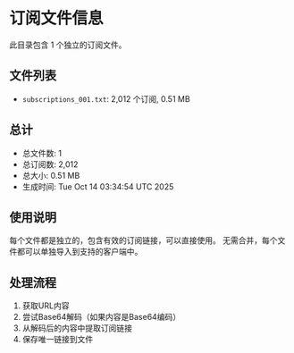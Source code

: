 # 订阅文件信息

此目录包含 1 个独立的订阅文件。

## 文件列表

- `subscriptions_001.txt`: 2,012 个订阅, 0.51 MB

## 总计
- 总文件数: 1
- 总订阅数: 2,012
- 总大小: 0.51 MB
- 生成时间: Tue Oct 14 03:34:54 UTC 2025

## 使用说明
每个文件都是独立的，包含有效的订阅链接，可以直接使用。
无需合并，每个文件都可以单独导入到支持的客户端中。

## 处理流程
1. 获取URL内容
2. 尝试Base64解码（如果内容是Base64编码）
3. 从解码后的内容中提取订阅链接
4. 保存唯一链接到文件
